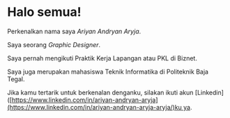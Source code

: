 # Halo semua! 

Perkenalkan nama saya *Ariyan Andryan Aryja*.<br>

Saya seorang *Graphic Designer*.<br>

Saya pernah mengikuti Praktik Kerja Lapangan atau PKL di Biznet.<br>

Saya juga merupakan mahasiswa Teknik Informatika di Politeknik Baja Tegal.<br>

Jika kamu tertarik untuk berkenalan denganku, silakan ikuti akun [Linkedin]([https://www.linkedin.com/in/ariyan-andryan-aryja](https://www.linkedin.com/in/ariyan-andryan-aryja-aryja/)ku ya.
